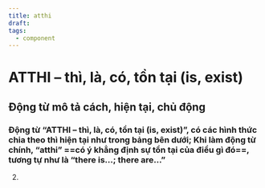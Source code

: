 ```yaml
---
title: atthi
draft: 
tags:
  - component
---
```

# ATTHI – thì, là, có, tồn tại (is, exist)
## Động từ mô tả cách, hiện tại, chủ động

### Động từ “ATTHI – thì, là, có, tồn tại (is, exist)”, có các hình thức chia theo thì hiện tại như trong bảng bên dưới; Khi làm động từ chính, “atthi” ==có ý khẳng định sự tồn tại của điều gì đó==, tương tự như là “there is…; there are…”
2. 